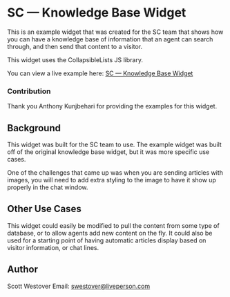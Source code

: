 # SC — Knowledge Base Widget

This is an example widget that was created for the SC team that shows how you can have a knowledge base of information that an agent can search through, and then send that content to a visitor.

This widget uses the CollapsibleLists JS library.

You can view a live example here: [SC — Knowledge Base Widget](https://scottwestover.herokuapp.com/liveengageWidgets/knowledgeBaseWidgetv2/)

### Contribution

Thank you Anthony Kunjbehari for providing the examples for this widget.

## Background

This widget was built for the SC team to use. The example widget was built off of the original knowledge base widget, but it was more specific use cases.

One of the challenges that came up was when you are sending articles with images, you will need to add extra styling to the image to have it show up properly in the chat window.

## Other Use Cases

This widget could easily be modified to pull the content from some type of database, or to allow agents add new content on the fly. It could also be used for a starting point of having automatic articles display based on visitor information, or chat lines.

## Author

Scott Westover
Email: swestover@liveperson.com